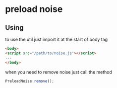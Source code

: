 # preload noise

<h2>Using</h2>

to use the util just import it at the start of body tag

```html
<body>
<script src="/path/to/noise.js"></script>
...
</body>
```

when you need to remove noise just call the method

```javascript
PreloadNoise.remove();
```
